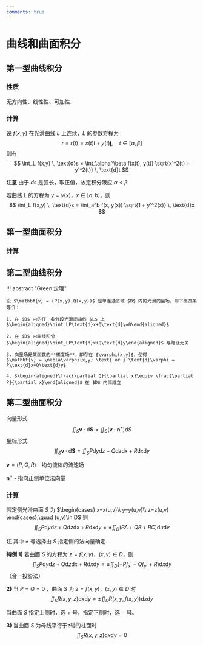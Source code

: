 ```yaml
---
comments: true
---
```


# 曲线和曲面积分

## 第一型曲线积分

### 性质

无方向性、线性性、可加性.

### 计算

设 $f(x,y)$ 在光滑曲线 $L$ 上连续，$L$ 的参数方程为
$$
r = r(t) = x(t)\mathbf{i} + y(t)\mathbf{j}, \quad t \in [\alpha, \beta]
$$
则有
$$
\int_L f(x,y) \, \text{d}s = \int_\alpha^\beta f(x(t), y(t)) \sqrt{x'^2(t) + y'^2(t)} \, \text{d}t
$$

**注意** 由于 $ds$ 是弧长，取正值，故定积分限应 $\alpha < \beta$

若曲线 $L$ 的方程为 $y = y(x)$，$x \in [a, b]$，则
$$
\int_L f(x,y) \, \text{d}s = \int_a^b f(x, y(x)) \sqrt{1 + y'^2(x)} \, \text{d}x
$$

## 第一型曲面积分

### 计算

## 第二型曲线积分

!!! abstract "Green 定理"

	设 $\mathbf{v} = (P(x,y),Q(x,y))$ 是单连通区域 $D$ 内的光滑向量场，则下面四条等价：

	1. 在 $D$ 内的任一条分段光滑闭曲线 $L$ 上
	$\begin{aligned}\oint_LP\text{d}x+Q\text{d}y=0\end{aligned}$

	2. 在 $D$ 内曲线积分 $\begin{aligned}\oint_LP\text{d}x+Q\text{d}y\end{aligned}$ 与路径无关

	3. 向量场是某函数的**梯度场**，即存在 $\varphi(x,y)$，使得
	$\mathbf{v} = \nabla\varphi(x,y) \text{ or } \text{d}\varphi = P\text{d}x+Q\text{d}y$

	4. $\begin{aligned}\frac{\partial Q}{\partial x}\equiv \frac{\partial P}{\partial x}\end{aligned}$ 在 $D$ 内恒成立

## 第二型曲面积分

向量形式
$$
\iint_S\bm{v}\cdot \text{d}\bm{S} = \iint_S(\bm{v\cdot \bm{n}^{\circ}})\text{d}S
$$
坐标形式
$$
\iint_S\bm{v}\cdot \text{d}\bm{S} = \iint_SP\text{d}y\text{d}z+Q\text{d}z\text{d}x+R\text{d}x\text{d}y
$$

$\bm{v}=(P,Q,R)$ - 均匀流体的流速场

$\bm{n}^{\circ}$ - 指向正侧单位法向量

### 计算

若定侧光滑曲面 $S$ 为 $\begin{cases}
x=x(u,v)\\
y=y(u,v)\\
z=z(u,v)
\end{cases},\quad (u,v)\in D$ 则
$$
\iint_SP\text{d}y\text{d}z+Q\text{d}z\text{d}x+R\text{d}x\text{d}y = \pm \iint_D(PA+QB+RC)\text{d}u\text{d}v
$$

**注** 其中 $\pm$ 号选择由 $S$ 指定侧的法向量确定.

**特例** 
**1)** 若曲面 $S$ 的方程为 $z = f(x, y)$，$(x, y) \in D$，则
$$
\iint_S P \text{d}y \text{d}z + Q \text{d}z \text{d}x + R \text{d}x \text{d}y = \pm \iint_D (-P f_x' - Q f_y' + R) \text{d}x \text{d}y
$$
（合一投影法）

**2)** 当 $P = Q = 0$ ，曲面 $S$ 为 $z = f(x, y)$，$(x, y) \in D$ 时
$$
\iint_S R(x, y, z) \text{d}x \text{d}y = \pm \iint_D R(x, y, f(x, y)) \text{d}x \text{d}y
$$

当曲面 $S$ 指定上侧时，选 $+$ 号，指定下侧时，选 $-$ 号。

**3)** 当曲面 $S$ 为母线平行于z轴的柱面时
$$
\iint_S R(x, y, z) \text{d}x \text{d}y = 0
$$